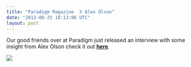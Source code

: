 ```yaml
---
title: "Paradigm Magazine  X Alex Olson"
date: "2013-08-25 18:13:06 UTC"
layout: post
---
```


<p>Our good friends over at Paradigm just released an interview with some insight from Alex Olson check it out <strong><a href="https://paradigmmagazine.com/2013/08/13/paradigm-magazine-alex-olson-interview/">here</a></strong>. </p>
<p><a href="https://paradigmmagazine.com/2013/08/13/paradigm-magazine-alex-olson-interview/"><img src="https://media.tumblr.com/7bf17a3aa588628611da9ed329f36ee5/tumblr_inline_ms3mldsB7T1qz4rgp.jpg"/></a></p>
